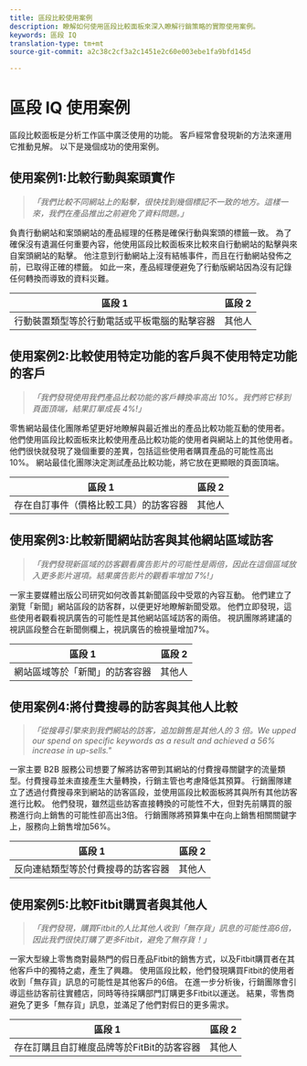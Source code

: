 ```yaml
---
title: 區段比較使用案例
description: 瞭解如何使用區段比較面板來深入瞭解行銷策略的實際使用案例。
keywords: 區段 IQ
translation-type: tm+mt
source-git-commit: a2c38c2cf3a2c1451e2c60e003ebe1fa9bfd145d

---
```



# 區段 IQ 使用案例

區段比較面板是分析工作區中廣泛使用的功能。 客戶經常會發現新的方法來運用它推動見解。 以下是幾個成功的使用案例。

## 使用案例1:比較行動與案頭實作

> *「我們比較不同網站上的點擊，很快找到幾個標記不一致的地方。這樣一來，我們在產品推出之前避免了資料問題。」*

負責行動網站和案頭網站的產品經理的任務是確保行動與案頭的標籤一致。 為了確保沒有遺漏任何重要內容，他使用區段比較面板來比較來自行動網站的點擊與來自案頭網站的點擊。 他注意到行動網站上沒有結帳事件，而且在行動網站發佈之前，已取得正確的標籤。 如此一來，產品經理便避免了行動版網站因為沒有記錄任何轉換而導致的資料災難。

| 區段 1 | 區段 2 |
|--- |--- |
| 行動裝置類型等於行動電話或平板電腦的點擊容器 | 其他人 |

## 使用案例2:比較使用特定功能的客戶與不使用特定功能的客戶

> *「我們發現使用我們產品比較功能的客戶轉換率高出 10%。我們將它移到頁面頂端，結果訂單成長 4%!」*

零售網站最佳化團隊希望更好地瞭解與最近推出的產品比較功能互動的使用者。 他們使用區段比較面板來比較使用產品比較功能的使用者與網站上的其他使用者。 他們很快就發現了幾個重要的差異，包括這些使用者購買產品的可能性高出10%。 網站最佳化團隊決定測試產品比較功能，將它放在更顯眼的頁面頂端。

| 區段 1 | 區段 2 |
|--- |--- |
| 存在自訂事件（價格比較工具）的訪客容器 | 其他人 |

## 使用案例3:比較新聞網站訪客與其他網站區域訪客

> *「我們發現新區域的訪客觀看廣告影片的可能性是兩倍，因此在這個區域放入更多影片選項。結果廣告影片的觀看率增加 7%!」*

一家主要媒體出版公司研究如何改善其新聞區段中受眾的內容互動。 他們建立了瀏覽「新聞」網站區段的訪客群，以便更好地瞭解新聞受眾。 他們立即發現，這些使用者觀看視訊廣告的可能性是其他網站區域訪客的兩倍。 視訊團隊將建議的視訊區段整合在新聞側欄上，視訊廣告的檢視量增加7%。

| 區段 1 | 區段 2 |
|--- |--- |
| 網站區域等於「新聞」的訪客容器 | 其他人 |

## 使用案例4:將付費搜尋的訪客與其他人比較

> *「從搜尋引擎來到我們網站的訪客，追加銷售是其他人的 3 倍。We upped our spend on specific keywords as a result and achieved a 56% increase in up-sells."*

一家主要 B2B 服務公司想要了解將訪客帶到其網站的付費搜尋關鍵字的流量類型。付費搜尋並未直接產生大量轉換，行銷主管也考慮降低其預算。 行銷團隊建立了透過付費搜尋來到網站的訪客區段，並使用區段比較面板將其與所有其他訪客進行比較。 他們發現，雖然這些訪客直接轉換的可能性不大，但對先前購買的服務進行向上銷售的可能性卻高出3倍。 行銷團隊將預算集中在向上銷售相關關鍵字上，服務向上銷售增加56%。

| 區段 1 | 區段 2 |
|--- |--- |
| 反向連結類型等於付費搜尋的訪客容器 | 其他人 |

## 使用案例5:比較Fitbit購買者與其他人

> *「我們發現，購買Fitbit的人比其他人收到「無存貨」訊息的可能性高6倍，因此我們很快訂購了更多Fitbit，避免了無存貨！」*

一家大型線上零售商對最熱門的假日產品Fitbit的銷售方式，以及Fitbit購買者在其他客戶中的獨特之處，產生了興趣。 使用區段比較，他們發現購買Fitbit的使用者收到「無存貨」訊息的可能性是其他客戶的6倍。 在進一步分析後，行銷團隊會引導這些訪客前往實體店，同時等待採購部門訂購更多Fitbit以運送。 結果，零售商避免了更多「無存貨」訊息，並滿足了他們對假日的更多需求。

| 區段 1 | 區段 2 |
|--- |--- |
| 存在訂購且自訂維度品牌等於FitBit的訪客容器 | 其他人 |

